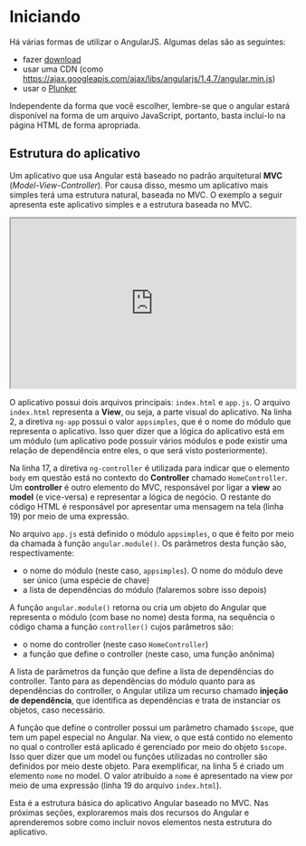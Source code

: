 # Iniciando

Há várias formas de utilizar o AngularJS. Algumas delas são as seguintes:
- fazer [download](https://angularjs.org)
- usar uma CDN (como https://ajax.googleapis.com/ajax/libs/angularjs/1.4.7/angular.min.js)
- usar o [Plunker](plnkr.co/edit)

Independente da forma que você escolher, lembre-se que o angular estará disponível na forma de um arquivo JavaScript, portanto, basta incluí-lo na página HTML de forma apropriada.

## Estrutura do aplicativo

Um aplicativo que usa Angular está baseado no padrão arquitetural **MVC** (*Model-View-Controller*). Por causa disso, mesmo um aplicativo mais simples terá uma estrutura natural, baseada no MVC. O exemplo a seguir apresenta este aplicativo simples e a estrutura baseada no MVC.

<iframe src="http://embed.plnkr.co/pf7Spx9A6TVASWk6KGFu/preview" width="100%" height="300"></iframe>

O aplicativo possui dois arquivos principais: `index.html` e `app.js`. O arquivo `index.html` representa a **View**, ou seja, a parte visual do aplicativo. Na linha 2, a diretiva `ng-app` possui o valor `appsimples`, que é o nome do módulo que representa o aplicativo. Isso quer dizer que a lógica do aplicativo está em um módulo (um aplicativo pode possuir vários módulos e pode existir uma relação de dependência entre eles, o que será visto posteriormente).

Na linha 17, a diretiva `ng-controller` é utilizada para indicar que o elemento `body` em questão está no contexto do **Controller** chamado `HomeController`. Um **controller** é outro elemento do MVC, responsável por ligar a **view** ao **model** (e vice-versa) e representar a lógica de negócio. O restante do código HTML é responsável por apresentar uma mensagem na tela (linha 19) por meio de uma expressão.

No arquivo `app.js` está definido o módulo `appsimples`, o que é feito por meio da chamada à função `angular.module()`. Os parâmetros desta função são, respectivamente:
- o nome do módulo (neste caso, `appsimples`). O nome do módulo deve ser único (uma espécie de chave)
- a lista de dependências do módulo (falaremos sobre isso depois)

A função `angular.module()` retorna ou cria um objeto do Angular que representa o módulo (com base no nome) desta forma, na sequência o código chama a função `controller()` cujos parâmetros são:
- o nome do controller (neste caso `HomeController`)
- a função que define o controller (neste caso, uma função anônima)

A lista de parâmetros da função que define a lista de dependências do controller. Tanto para as dependências do módulo quanto para as dependências do controller, o Angular utiliza um recurso chamado **injeção de dependência**, que identifica as dependências e trata de instanciar os objetos, caso necessário.  

A função que define o controller possui um parâmetro chamado `$scope`, que tem um papel especial no Angular. Na view, o que está contido no elemento no qual o controller está aplicado é gerenciado por meio do objeto `$scope`. Isso quer dizer que um model ou funções utilizadas no controller são definidos por meio deste objeto. Para exemplificar, na linha 5 é criado um elemento `nome` no model. O valor atribuído a `nome` é apresentado na view por meio de uma expressão (linha 19 do arquivo `index.html`).

Esta é a estrutura básica do aplicativo Angular baseado no MVC. Nas próximas seções, exploraremos mais dos recursos do Angular e aprenderemos sobre como incluir novos elementos nesta estrutura do aplicativo.
